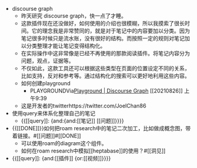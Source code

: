- discourse graph
    - 昨天研究 discourse graph，快一点了才睡。
    - 这款插件现在还没做好，如何使用的介绍也很模糊，所以我摸索了很长时间。它的理念我是非常赞同的，就是对于笔记中的内容要加以分类。因为笔记很多时候只是流水账，没有很好的结构。而按照一定的规则对笔记加以分类整理才能让笔记变得结构化。
    - 在实际操作中这非常像是已经不再使用的那款阅读插件。将笔记内容分为问题，观点，证据等。
    - 不仅如此，这款工具还可以根据这些类型在页面的位置设定不同的关系，比如支持，反对和参考等。通过结构化的搜索可以更好地利用这些内容。
    - 如何创建playground
        - PLAYGROUNDVia[Playground | Discourse Graph](https://roamjs.com/extensions/discourse-graph/playground) [[20210826]] 上午9:39
    - 这是开发者的twitterhttps://twitter.com/JoelChan86
- 使用query来体系化整理自己的笔记
    - {{[[query]]: {and:{and:[[笔记]] [[问题]]}}}}
- {{[[DONE]]}}如何把roam research中的笔记二次加工，比如做成概念图，带着链接。#[[问题]]#[[DONE]]
    - 可以使用roam的diagram这个组件。
    - 如何在roam research中模拟[[heptabase]]的使用？#[[洞见]]
- {{[[query]]: {and:[[插件]] {or:[[视频]]}}}}
